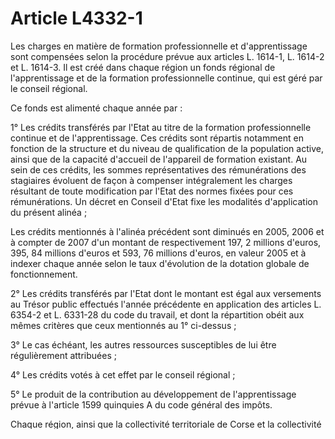 # Article L4332-1

Les charges en matière de formation professionnelle et d'apprentissage sont compensées selon la procédure prévue aux articles
L. 1614-1, L. 1614-2 et L. 1614-3. Il est créé dans chaque région un fonds régional de l'apprentissage et de la formation
professionnelle continue, qui est géré par le conseil régional. 

Ce fonds est alimenté chaque année par : 

1° Les crédits transférés par l'Etat au titre de la formation professionnelle continue et de l'apprentissage. Ces crédits
sont répartis notamment en fonction de la structure et du niveau de qualification de la population active, ainsi que de la
capacité d'accueil de l'appareil de formation existant. Au sein de ces crédits, les sommes représentatives des rémunérations
des stagiaires évoluent de façon à compenser intégralement les charges résultant de toute modification par l'Etat des normes
fixées pour ces rémunérations. Un décret en Conseil d'Etat fixe les modalités d'application du présent alinéa ; 

Les crédits mentionnés à l'alinéa précédent sont diminués en 2005, 2006 et à compter de 2007 d'un montant de respectivement
197, 2 millions d'euros, 395, 84 millions d'euros et 593, 76 millions d'euros, en valeur 2005 et à indexer chaque année selon
le taux d'évolution de la dotation globale de fonctionnement. 

2° Les crédits transférés par l'Etat dont le montant est égal aux versements au Trésor public effectués l'année précédente en
application des articles L. 6354-2 et L. 6331-28 du code du travail, et dont la répartition obéit aux mêmes critères que ceux
mentionnés au 1° ci-dessus ; 

3° Le cas échéant, les autres ressources susceptibles de lui être régulièrement attribuées ; 

4° Les crédits votés à cet effet par le conseil régional ; 

5° Le produit de la contribution au développement de l'apprentissage prévue à l'article 1599 quinquies A du code général des
impôts. 

Chaque région, ainsi que la collectivité territoriale de Corse et la collectivité départementale de Mayotte, reçoit une part
du produit de cette contribution. Cette part représente une fraction du taux de cette contribution appliquée à l'assiette
nationale. Pour les régions et la collectivité territoriale de Corse, cette fraction est elle-même calculée au prorata de la
part de dotation, supprimée dans les conditions prévues au 1° ci-dessus, que chaque région ainsi que la collectivité
territoriale de Corse a perçue en 2004. Pour la collectivité départementale de Mayotte, cette part est calculée au prorata de
la dotation générale de décentralisation perçue en 2008 au titre du premier transfert de compétences à cette collectivité au
titre de l'apprentissage. La répartition entre les régions, la collectivité territoriale de Corse et la collectivité
départementale de Mayotte du produit de la contribution ainsi calculé est fixée par arrêté conjoint du ministre de
l'intérieur et des ministres chargés du travail et du budget. 

Les crédits prévus aux 1° et 2° du présent article ne sont pas inclus dans la dotation générale de décentralisation visée à
l'article L. 1614-4. 

Le montant total des crédits visés aux 1° et 2° du présent article évolue dans les conditions prévues à l'article L. 1614-1.

**Liens relatifs à cet article**

_Anciens textes_:

  - Loi n°83-8 du 7 janvier 1983 - art. 85 (Ab)

_Cité par_:

  - Décret n°99-935 du 12 novembre 1999 - art. 1 (Ab)
  - Décret n°2000-318 du 7 avril 2000 - art. 4 (V)
  - Décret n°2002-1551 du 23 décembre 2002 - art. 3 (V)
  - Loi - art. 138 (M)
  - Loi n°2004-1484 du 30 décembre 2004 - art. 37 (V)
  - Arrêté du 22 décembre 2008 (V)
  - Ordonnance n°2009-664 du 11 juin 2009 - art. 7 (V)
  - Loi n°2011-900 du 29 juillet 2011 - art. 23 (V)
  - Loi n°2014-288 du 5 mars 2014 - art. 27 (V)
  - Code de l'éducation - art. L214-15 (V)
  - Code général des collectivités territoriales - art. L1614-1 (V)
  - Code général des collectivités territoriales - art. L4332-2 (Ab)
  - Code général des collectivités territoriales - art. L4425-25 (VD)
  - Code général des collectivités territoriales - art. L4425-3 (V)
  - Code général des collectivités territoriales - art. L4437-3 (VD)
  - Code général des collectivités territoriales - art. L6173-9 (VT)
  - Code général des collectivités territoriales - art. R4332-1 (V)
  - Code général des collectivités territoriales - art. R4332-3 (V)
  - Code général des collectivités territoriales - art. R4332-6 (V)
  - Code général des impôts, CGI. - art. 1599 quinquies A (Ab)

_Modifié par_:

  - Ordonnance n°2009-1530 du 10 décembre 2009 - art. 5

**Liens**:

  - PILOTE_SUIVEUR: Code de l'éducation - art. L214-15 (V)

_Cite_:

  - Code général des collectivités territoriales - art. L1614-4
  - Code du travail - art. L6331-28
  - Code du travail - art. L6354-2
